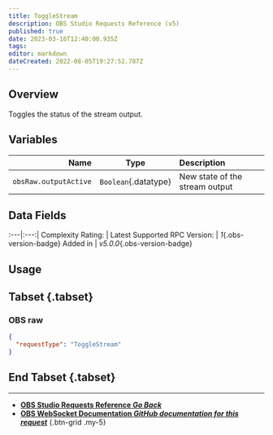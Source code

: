 ```yaml
---
title: ToggleStream
description: OBS Studio Requests Reference (v5)
published: true
date: 2023-03-16T12:40:00.935Z
tags: 
editor: markdown
dateCreated: 2022-08-05T19:27:52.787Z
---
```


## Overview
Toggles the status of the stream output.

## Variables
Name | Type | Description | 
----:|:---------:|:------------|
`obsRaw.outputActive` | `Boolean`{.datatype} | New state of the stream output

## Data Fields
:---|:---:|
Complexity Rating: | <span class="stars stars--1"></span>
Latest Supported RPC Version: | *1*{.obs-version-badge}
Added in | *v5.0.0*{.obs-version-badge}

## Usage
## Tabset {.tabset}
### OBS raw
```json
{
  "requestType": "ToggleStream"
}
```
## End Tabset {.tabset}

---

- [<i class="mdi mdi-chevron-left"></i>**OBS Studio Requests Reference *Go Back***](/Broadcasters/OBS/Requests)
- [<i class="mdi mdi-github"></i> **OBS WebSocket Documentation *GitHub documentation for this request***](https://github.com/obsproject/obs-websocket/blob/master/docs/generated/protocol.md#togglestream)
{.btn-grid .my-5}